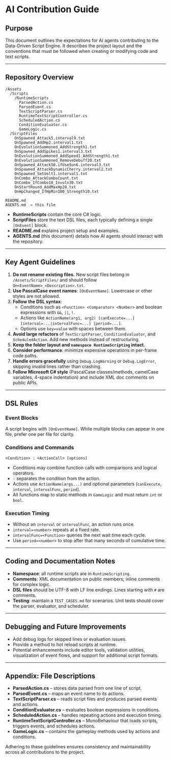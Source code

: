 # AI Contribution Guide

## Purpose
This document outlines the expectations for AI agents contributing to the Data-Driven Script Engine. It describes the project layout and the conventions that must be followed when creating or modifying code and text scripts.

---

## Repository Overview
```
/Assets
  /Scripts
    /RuntimeScripts
      ParsedAction.cs
      ParsedEvent.cs
      TextScriptParser.cs
      RuntimeTextScriptController.cs
      ScheduledAction.cs
      ConditionEvaluator.cs
      GameLogic.cs
  /ScriptFiles
    OnSpawned_Attack5.interval9.txt
    OnSpawned_AddHp2.interval1.txt
    OnEvolutionSummoned_AddStrength1.txt
    OnSpawned_AddSpikes1.interval3.txt
    OnEvolutionSummoned_AddSpeed1_AddStrength1.txt
    OnEvolutionSummoned_RemoveDebuff20.txt
    OnSpawned_Attack50.ifUseSun6.interval3.txt
    OnSpawned_AttackDynamicCherry.interval2.txt
    OnSpawned_SetVolt1.interval1.txt
    OnCombo_AttackComboCount.txt
    OnCombo_IfCombo10_Invuln30.txt
    OnStartRound_AddMaxHp20.txt
    OnHpChanged_IfHpMin100_Strength10.txt

README.md
AGENTS.md  ← this file
```
- **RuntimeScripts** contain the core C# logic.
- **ScriptFiles** store the text DSL files, each typically defining a single `[OnEvent]` block.
- **README.md** explains project setup and examples.
- **AGENTS.md** (this document) details how AI agents should interact with the repository.

---

## Key Agent Guidelines
1. **Do not rename existing files.** New script files belong in `/Assets/ScriptFiles/` and should follow `On<EventName>_<Description>.txt`.
2. **Use PascalCase event names**: `[OnEventName]`. Lowercase or other styles are not allowed.
3. **Follow the DSL syntax**:
   - Conditions such as `<Function> <Comparator> <Number>` and boolean expressions with `&&`, `||`, `!`.
   - Actions like `ActionName(arg1, arg2) [canExecute=...] [interval=...|intervalFunc=...] [period=...]`.
   - Options use `key=value` with spaces between them.
4. **Avoid large refactors** of `TextScriptParser`, `ConditionEvaluator`, and `ScheduledAction`. Add new methods instead of restructuring.
5. **Keep the folder layout and `namespace RuntimeScripting` intact.**
6. **Consider performance**: minimize expensive operations in per-frame code paths.
7. **Handle errors gracefully** using `Debug.LogWarning` or `Debug.LogError`, skipping invalid lines rather than crashing.
8. **Follow Microsoft C# style** (PascalCase classes/methods, camelCase variables, 4-space indentation) and include XML doc comments on public APIs.

---

## DSL Rules
### Event Blocks
A script begins with `[OnEventName]`. While multiple blocks can appear in one file, prefer one per file for clarity.

### Conditions and Commands
```
<Condition> : <ActionCall> [options]
```
- Conditions may combine function calls with comparisons and logical operators.
- `:` separates the condition from the action.
- Actions use `ActionName(args...)` and optional parameters (`canExecute`, `interval`, `intervalFunc`, `period`).
- All functions map to static methods in `GameLogic` and must return `int` or `bool`.

### Execution Timing
- Without an `interval` or `intervalFunc`, an action runs once.
- `interval=<number>` repeats at a fixed rate.
- `intervalFunc=<Function>` queries the next wait time each cycle.
- Use `period=<number>` to stop after that many seconds of cumulative time.

---

## Coding and Documentation Notes
- **Namespace**: all runtime scripts are in `RuntimeScripting`.
- **Comments**: XML documentation on public members; inline comments for complex logic.
- **DSL files** should be UTF-8 with LF line endings. Lines starting with `#` are comments.
- **Testing**: maintain a `TEST_CASES.md` for scenarios. Unit tests should cover the parser, evaluator, and scheduler.

---

## Debugging and Future Improvements
- Add debug logs for skipped lines or evaluation issues.
- Provide a method to hot reload scripts at runtime.
- Potential enhancements include editor tools, validation utilities, visualization of event flows, and support for additional script formats.

---

## Appendix: File Descriptions
- **ParsedAction.cs** – stores data parsed from one line of script.
- **ParsedEvent.cs** – maps an event name to its actions.
- **TextScriptParser.cs** – reads script files and produces parsed events and actions.
- **ConditionEvaluator.cs** – evaluates boolean expressions in conditions.
- **ScheduledAction.cs** – handles repeating actions and execution timing.
- **RuntimeTextScriptController.cs** – MonoBehaviour that loads scripts, triggers events, and schedules actions.
- **GameLogic.cs** – contains the gameplay methods used by actions and conditions.

Adhering to these guidelines ensures consistency and maintainability across all contributions to the project.
